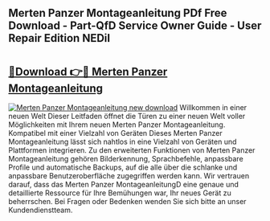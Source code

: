 ## Merten Panzer Montageanleitung PDf Free Download - Part-QfD Service Owner Guide - User Repair Edition NEDiI

# <h2><a href="http://df758l.blite.top/?on=Merten+Panzer+Montageanleitung">🔗Download 👉🔴 Merten Panzer Montageanleitung</a></h2>

[![Merten Panzer Montageanleitung new download](https://i.imgur.com/lujVjoI.png)](http://df758l.blite.top/?on=Merten+Panzer+Montageanleitung)
Willkommen in einer neuen Welt Dieser Leitfaden öffnet die Türen zu einer neuen Welt voller Möglichkeiten mit Ihrem neuen Merten Panzer Montageanleitung. Kompatibel mit einer Vielzahl von Geräten Dieses Merten Panzer Montageanleitung lässt sich nahtlos in eine Vielzahl von Geräten und Plattformen integrieren. Zu den erweiterten Funktionen von Merten Panzer Montageanleitung gehören Bilderkennung, Sprachbefehle, anpassbare Profile und automatische Backups, auf die alle über die schlanke und anpassbare Benutzeroberfläche zugegriffen werden kann. Wir vertrauen darauf, dass das Merten Panzer MontageanleitungD eine genaue und detaillierte Ressource für Ihre Bemühungen war, Ihr neues Gerät zu beherrschen. Bei Fragen oder Bedenken wenden Sie sich bitte an unser Kundendienstteam.

